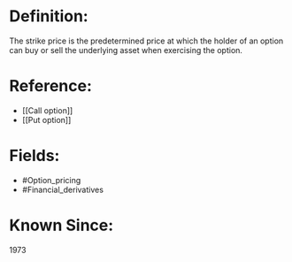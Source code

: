

# Definition:
The strike price is the predetermined price at which the holder of an option can buy or sell the underlying asset when exercising the option.

# Reference:
- [[Call option]]
- [[Put option]]

# Fields: 
- #Option_pricing
- #Financial_derivatives

# Known Since:
1973

